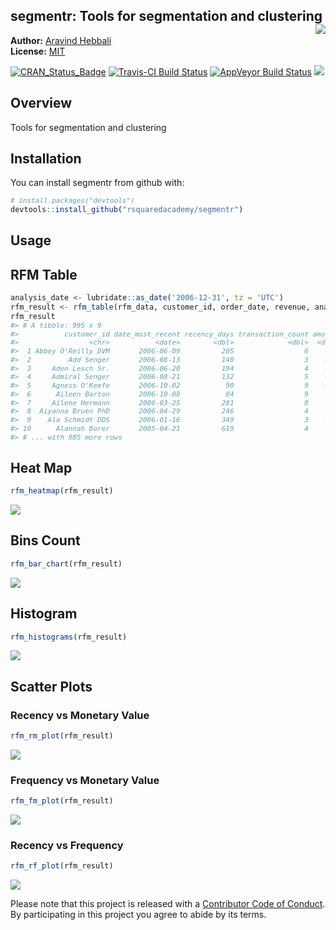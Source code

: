
<!-- README.md is generated from README.Rmd. Please edit that file -->
segmentr: Tools for segmentation and clustering <img src="hex_segmentr.png" align="right" />
--------------------------------------------------------------------------------------------

**Author:** [Aravind Hebbali](http://www.aravindhebbali.com)<br/> **License:** [MIT](https://opensource.org/licenses/MIT)

[![CRAN\_Status\_Badge](http://www.r-pkg.org/badges/version/segmentr)](https://cran.r-project.org/package=segmentr) [![Travis-CI Build Status](https://travis-ci.org/rsquaredacademy/segmentr.svg?branch=master)](https://travis-ci.org/rsquaredacademy/segmentr) [![AppVeyor Build Status](https://ci.appveyor.com/api/projects/status/github/rsquaredacademy/segmentr?branch=master&svg=true)](https://ci.appveyor.com/project/rsquaredacademy/segmentr) [![](https://cranlogs.r-pkg.org/badges/grand-total/segmentr)](https://cran.r-project.org/package=segmentr)

Overview
--------

Tools for segmentation and clustering

Installation
------------

You can install segmentr from github with:

``` r
# install.packages("devtools")
devtools::install_github("rsquaredacademy/segmentr")
```

<style>
.co {
  font-size: 11px;
}
</style>
Usage
-----

RFM Table
---------

``` r
analysis_date <- lubridate::as_date('2006-12-31', tz = 'UTC')
rfm_result <- rfm_table(rfm_data, customer_id, order_date, revenue, analysis_date)
rfm_result
#> # A tibble: 995 x 9
#>           customer_id date_most_recent recency_days transaction_count amount recency_score frequency_score monetary_score rfm_score
#>                 <chr>           <date>        <dbl>             <dbl>  <dbl>         <int>           <int>          <int>     <dbl>
#>  1 Abbey O'Reilly DVM       2006-06-09          205                 6    472             3               4              3       343
#>  2         Add Senger       2006-08-13          140                 3    340             4               1              2       412
#>  3     Aden Lesch Sr.       2006-06-20          194                 4    405             3               2              3       323
#>  4     Admiral Senger       2006-08-21          132                 5    448             4               3              3       433
#>  5     Agness O'Keefe       2006-10-02           90                 9    843             5               5              5       555
#>  6      Aileen Barton       2006-10-08           84                 9    763             5               5              5       555
#>  7     Ailene Hermann       2006-03-25          281                 8    699             3               5              5       355
#>  8  Aiyanna Bruen PhD       2006-04-29          246                 4    157             3               2              1       321
#>  9    Ala Schmidt DDS       2006-01-16          349                 3    363             2               1              2       212
#> 10      Alannah Borer       2005-04-21          619                 4    196             1               2              1       121
#> # ... with 985 more rows
```

Heat Map
--------

``` r
rfm_heatmap(rfm_result)
```

<img src="README-heatmap-1.png" style="display: block; margin: auto;" />

Bins Count
----------

``` r
rfm_bar_chart(rfm_result)
```

<img src="README-barchart-1.png" style="display: block; margin: auto;" />

Histogram
---------

``` r
rfm_histograms(rfm_result)
```

<img src="README-rfmhist-1.png" style="display: block; margin: auto;" />

Scatter Plots
-------------

### Recency vs Monetary Value

``` r
rfm_rm_plot(rfm_result)
```

<img src="README-mr-1.png" style="display: block; margin: auto;" />

### Frequency vs Monetary Value

``` r
rfm_fm_plot(rfm_result)
```

<img src="README-fm-1.png" style="display: block; margin: auto;" />

### Recency vs Frequency

``` r
rfm_rf_plot(rfm_result)
```

<img src="README-fr-1.png" style="display: block; margin: auto;" />

Please note that this project is released with a [Contributor Code of Conduct](CONDUCT.md). By participating in this project you agree to abide by its terms.
